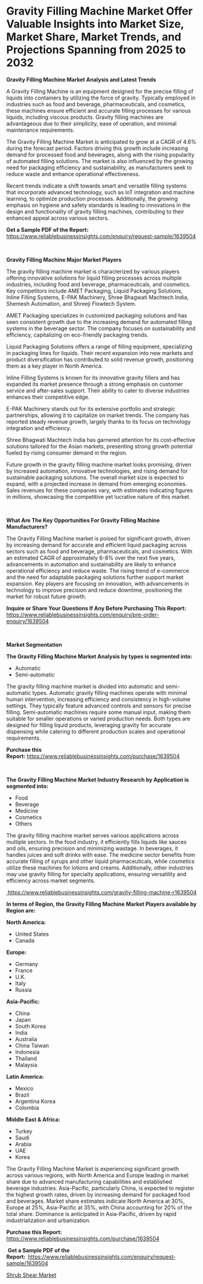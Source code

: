 <p><h1>Gravity Filling Machine Market Offer Valuable Insights into Market Size, Market Share, Market Trends, and Projections Spanning from 2025 to 2032</h1></p><p><strong>Gravity Filling Machine Market Analysis and Latest Trends</strong></p>
<p><p>A Gravity Filling Machine is an equipment designed for the precise filling of liquids into containers by utilizing the force of gravity. Typically employed in industries such as food and beverage, pharmaceuticals, and cosmetics, these machines ensure efficient and accurate filling processes for various liquids, including viscous products. Gravity filling machines are advantageous due to their simplicity, ease of operation, and minimal maintenance requirements.</p><p>The Gravity Filling Machine Market is anticipated to grow at a CAGR of 4.6% during the forecast period. Factors driving this growth include increasing demand for processed food and beverages, along with the rising popularity of automated filling solutions. The market is also influenced by the growing need for packaging efficiency and sustainability, as manufacturers seek to reduce waste and enhance operational effectiveness.</p><p>Recent trends indicate a shift towards smart and versatile filling systems that incorporate advanced technology, such as IoT integration and machine learning, to optimize production processes. Additionally, the growing emphasis on hygiene and safety standards is leading to innovations in the design and functionality of gravity filling machines, contributing to their enhanced appeal across various sectors.</p></p>
<p><strong>Get a Sample PDF of the Report:&nbsp;</strong> <a href="https://www.reliablebusinessinsights.com/enquiry/request-sample/1639504?utm_campaign=3100&utm_medium=2&utm_source=Github&utm_content=ia&utm_term=11042025&utm_id=gravity-filling-machine">https://www.reliablebusinessinsights.com/enquiry/request-sample/1639504</a></p>
<p>&nbsp;</p>
<p><strong>Gravity Filling Machine Major Market Players</strong></p>
<p><p>The gravity filling machine market is characterized by various players offering innovative solutions for liquid filling processes across multiple industries, including food and beverage, pharmaceuticals, and cosmetics. Key competitors include AMET Packaging, Liquid Packaging Solutions, Inline Filling Systems, E-PAK Machinery, Shree Bhagwati Machtech India, Shemesh Automation, and Shreeji Flowtech System.</p><p>AMET Packaging specializes in customized packaging solutions and has seen consistent growth due to the increasing demand for automated filling systems in the beverage sector. The company focuses on sustainability and efficiency, capitalizing on eco-friendly packaging trends.</p><p>Liquid Packaging Solutions offers a range of filling equipment, specializing in packaging lines for liquids. Their recent expansion into new markets and product diversification has contributed to solid revenue growth, positioning them as a key player in North America.</p><p>Inline Filling Systems is known for its innovative gravity fillers and has expanded its market presence through a strong emphasis on customer service and after-sales support. Their ability to cater to diverse industries enhances their competitive edge.</p><p>E-PAK Machinery stands out for its extensive portfolio and strategic partnerships, allowing it to capitalize on market trends. The company has reported steady revenue growth, largely thanks to its focus on technology integration and efficiency.</p><p>Shree Bhagwati Machtech India has garnered attention for its cost-effective solutions tailored for the Asian markets, presenting strong growth potential fueled by rising consumer demand in the region.</p><p>Future growth in the gravity filling machine market looks promising, driven by increased automation, innovative technologies, and rising demand for sustainable packaging solutions. The overall market size is expected to expand, with a projected increase in demand from emerging economies. Sales revenues for these companies vary, with estimates indicating figures in millions, showcasing the competitive yet lucrative nature of this market.</p></p>
<p>&nbsp;</p>
<p><strong>What Are The Key Opportunities For Gravity Filling Machine Manufacturers?</strong></p>
<p><p>The Gravity Filling Machine market is poised for significant growth, driven by increasing demand for accurate and efficient liquid packaging across sectors such as food and beverage, pharmaceuticals, and cosmetics. With an estimated CAGR of approximately 6-8% over the next five years, advancements in automation and sustainability are likely to enhance operational efficiency and reduce waste. The rising trend of e-commerce and the need for adaptable packaging solutions further support market expansion. Key players are focusing on innovation, with advancements in technology to improve precision and reduce downtime, positioning the market for robust future growth.</p></p>
<p><strong>Inquire or Share Your Questions If Any Before Purchasing This Report:</strong> <a href="https://www.reliablebusinessinsights.com/enquiry/pre-order-enquiry/1639504?utm_campaign=3100&utm_medium=2&utm_source=Github&utm_content=ia&utm_term=11042025&utm_id=gravity-filling-machine">https://www.reliablebusinessinsights.com/enquiry/pre-order-enquiry/1639504</a></p>
<p>&nbsp;</p>
<p><strong>Market Segmentation</strong></p>
<p><strong>The Gravity Filling Machine Market Analysis by types is segmented into:</strong></p>
<p><ul><li>Automatic</li><li>Semi-automatic</li></ul></p>
<p><p>The gravity filling machine market is divided into automatic and semi-automatic types. Automatic gravity filling machines operate with minimal human intervention, increasing efficiency and consistency in high-volume settings. They typically feature advanced controls and sensors for precise filling. Semi-automatic machines require some manual input, making them suitable for smaller operations or varied production needs. Both types are designed for filling liquid products, leveraging gravity for accurate dispensing while catering to different production scales and operational requirements.</p></p>
<p><strong>Purchase this Report:&nbsp;</strong><a href="https://www.reliablebusinessinsights.com/purchase/1639504?utm_campaign=3100&utm_medium=2&utm_source=Github&utm_content=ia&utm_term=11042025&utm_id=gravity-filling-machine">https://www.reliablebusinessinsights.com/purchase/1639504</a></p>
<p>&nbsp;</p>
<p><strong>The Gravity Filling Machine Market Industry Research by Application is segmented into:</strong></p>
<p><ul><li>Food</li><li>Beverage</li><li>Medicine</li><li>Cosmetics</li><li>Others</li></ul></p>
<p><p>The gravity filling machine market serves various applications across multiple sectors. In the food industry, it efficiently fills liquids like sauces and oils, ensuring precision and minimizing wastage. In beverages, it handles juices and soft drinks with ease. The medicine sector benefits from accurate filling of syrups and other liquid pharmaceuticals, while cosmetics utilize these machines for lotions and creams. Additionally, other industries may use gravity filling for specialty applications, ensuring versatility and efficiency across market segments.</p></p>
<p><a href="https://www.reliablebusinessinsights.com/gravity-filling-machine-r1639504?utm_campaign=3100&utm_medium=2&utm_source=Github&utm_content=ia&utm_term=11042025&utm_id=gravity-filling-machine">&nbsp;https://www.reliablebusinessinsights.com/gravity-filling-machine-r1639504</a></p>
<p><strong>In terms of Region, the Gravity Filling Machine Market Players available by Region are:</strong></p>
<p>
    <p> <strong> North America: </strong>
        <ul>
            <li>United States</li>
            <li>Canada</li>
        </ul>
        </p> 
    <p> <strong> Europe: </strong>
        <ul>
            <li>Germany</li>
            <li>France</li>
            <li>U.K.</li>
            <li>Italy</li>
            <li>Russia</li>
        </ul>
        </p> 
    <p> <strong> Asia-Pacific: </strong>
        <ul>
            <li>China</li>
            <li>Japan</li>
            <li>South Korea</li>
            <li>India</li>
            <li>Australia</li>
            <li>China Taiwan</li>
            <li>Indonesia</li>
            <li>Thailand</li>
            <li>Malaysia</li>
        </ul>
        </p> 
    <p> <strong> Latin America: </strong>
        <ul>
            <li>Mexico</li>
            <li>Brazil</li>
            <li>Argentina Korea</li>
            <li>Colombia</li>
        </ul>
        </p> 
    <p> <strong> Middle East & Africa: </strong>
        <ul>
            <li>Turkey</li>
            <li>Saudi</li>
            <li>Arabia</li>
            <li>UAE</li>
            <li>Korea</li>
        </ul>
    </p>
    </p>
<p><p>The Gravity Filling Machine Market is experiencing significant growth across various regions, with North America and Europe leading in market share due to advanced manufacturing capabilities and established beverage industries. Asia-Pacific, particularly China, is expected to register the highest growth rates, driven by increasing demand for packaged food and beverages. Market share estimates indicate North America at 30%, Europe at 25%, Asia-Pacific at 35%, with China accounting for 20% of the total share. Dominance is anticipated in Asia-Pacific, driven by rapid industrialization and urbanization.</p></p>
<p><strong>Purchase this Report: </strong><a href="https://www.reliablebusinessinsights.com/purchase/1639504?utm_campaign=3100&utm_medium=2&utm_source=Github&utm_content=ia&utm_term=11042025&utm_id=gravity-filling-machine">https://www.reliablebusinessinsights.com/purchase/1639504</a></p>
<p>&nbsp;<strong>Get a Sample PDF of the Report:&nbsp;&nbsp;</strong><a href="https://www.reliablebusinessinsights.com/enquiry/request-sample/1639504?utm_campaign=3100&utm_medium=2&utm_source=Github&utm_content=ia&utm_term=11042025&utm_id=gravity-filling-machine">https://www.reliablebusinessinsights.com/enquiry/request-sample/1639504</a></p>
<p><strong></strong></p>
<p><p><a href="https://github.com/chlihakwatsi/Market-Research-Report-List-1/blob/main/shrub-shear-market.md?utm_campaign=3100&utm_medium=2&utm_source=Github&utm_content=ia&utm_term=11042025&utm_id=gravity-filling-machine">Shrub Shear Market</a></p></p>